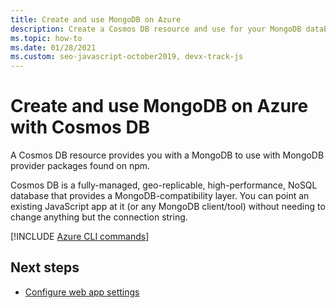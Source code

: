 ```yaml
---
title: Create and use MongoDB on Azure
description: Create a Cosmos DB resource and use for your MongoDB database. 
ms.topic: how-to
ms.date: 01/28/2021
ms.custom: seo-javascript-october2019, devx-track-js
---
```


# Create and use MongoDB on Azure with Cosmos DB

A Cosmos DB resource provides you with a MongoDB to use with MongoDB provider packages found on npm. 

Cosmos DB is a fully-managed, geo-replicable, high-performance, NoSQL database that provides a MongoDB-compatibility layer. You can point an existing JavaScript app at it (or any MongoDB client/tool) without needing to change anything but the connection string. 


[!INCLUDE [Azure CLI commands](../../includes/azure-cli-mongodb.md)]

## Next steps

* [Configure web app settings](../configure-web-app-settings.md)

